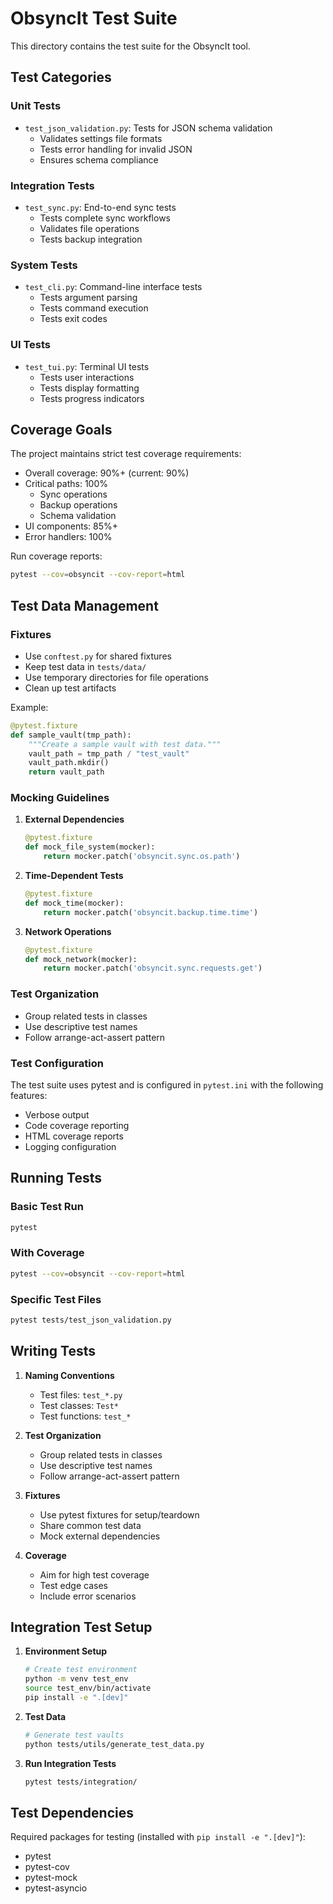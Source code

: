 # ObsyncIt Test Suite

This directory contains the test suite for the ObsyncIt tool.

## Test Categories

### Unit Tests
- `test_json_validation.py`: Tests for JSON schema validation
  - Validates settings file formats
  - Tests error handling for invalid JSON
  - Ensures schema compliance

### Integration Tests
- `test_sync.py`: End-to-end sync tests
  - Tests complete sync workflows
  - Validates file operations
  - Tests backup integration

### System Tests
- `test_cli.py`: Command-line interface tests
  - Tests argument parsing
  - Tests command execution
  - Tests exit codes

### UI Tests
- `test_tui.py`: Terminal UI tests
  - Tests user interactions
  - Tests display formatting
  - Tests progress indicators

## Coverage Goals

The project maintains strict test coverage requirements:
- Overall coverage: 90%+ (current: 90%)
- Critical paths: 100%
  - Sync operations
  - Backup operations
  - Schema validation
- UI components: 85%+
- Error handlers: 100%

Run coverage reports:
```bash
pytest --cov=obsyncit --cov-report=html
```

## Test Data Management

### Fixtures
- Use `conftest.py` for shared fixtures
- Keep test data in `tests/data/`
- Use temporary directories for file operations
- Clean up test artifacts

Example:
```python
@pytest.fixture
def sample_vault(tmp_path):
    """Create a sample vault with test data."""
    vault_path = tmp_path / "test_vault"
    vault_path.mkdir()
    return vault_path
```

### Mocking Guidelines

1. **External Dependencies**
   ```python
   @pytest.fixture
   def mock_file_system(mocker):
       return mocker.patch('obsyncit.sync.os.path')
   ```

2. **Time-Dependent Tests**
   ```python
   @pytest.fixture
   def mock_time(mocker):
       return mocker.patch('obsyncit.backup.time.time')
   ```

3. **Network Operations**
   ```python
   @pytest.fixture
   def mock_network(mocker):
       return mocker.patch('obsyncit.sync.requests.get')
   ```

### Test Organization
- Group related tests in classes
- Use descriptive test names
- Follow arrange-act-assert pattern

### Test Configuration

The test suite uses pytest and is configured in `pytest.ini` with the following features:
- Verbose output
- Code coverage reporting
- HTML coverage reports
- Logging configuration

## Running Tests

### Basic Test Run
```bash
pytest
```

### With Coverage
```bash
pytest --cov=obsyncit --cov-report=html
```

### Specific Test Files
```bash
pytest tests/test_json_validation.py
```

## Writing Tests

1. **Naming Conventions**
   - Test files: `test_*.py`
   - Test classes: `Test*`
   - Test functions: `test_*`

2. **Test Organization**
   - Group related tests in classes
   - Use descriptive test names
   - Follow arrange-act-assert pattern

3. **Fixtures**
   - Use pytest fixtures for setup/teardown
   - Share common test data
   - Mock external dependencies

4. **Coverage**
   - Aim for high test coverage
   - Test edge cases
   - Include error scenarios

## Integration Test Setup

1. **Environment Setup**
   ```bash
   # Create test environment
   python -m venv test_env
   source test_env/bin/activate
   pip install -e ".[dev]"
   ```

2. **Test Data**
   ```bash
   # Generate test vaults
   python tests/utils/generate_test_data.py
   ```

3. **Run Integration Tests**
   ```bash
   pytest tests/integration/
   ```

## Test Dependencies

Required packages for testing (installed with `pip install -e ".[dev]"`):
- pytest
- pytest-cov
- pytest-mock
- pytest-asyncio
